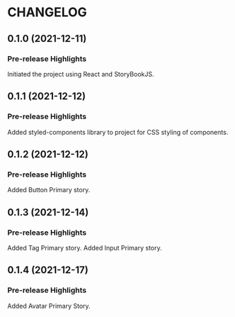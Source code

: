 # CHANGELOG
## 0.1.0 (2021-12-11)
### Pre-release Highlights
Initiated the project using React and StoryBookJS.

## 0.1.1 (2021-12-12)

### Pre-release Highlights
Added styled-components library to project for CSS styling of components.

## 0.1.2 (2021-12-12)
### Pre-release Highlights
Added Button Primary story.

## 0.1.3 (2021-12-14)
### Pre-release Highlights
Added Tag Primary story.
Added Input Primary story.

## 0.1.4 (2021-12-17)
### Pre-release Highlights
Added Avatar Primary Story.